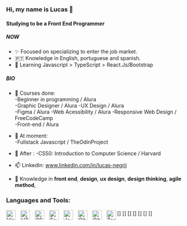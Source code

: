 ### Hi, my name is Lucas 👋

#### Studying to be a Front End Programmer

##### NOW

- ✨ Focused on specializing to enter the job market.
- 🇵🇹   Knowledge in English, portuguese and spanish.
- 🌱 Learning Javascript > TypeScript > React.Js/Bootstrap


##### BIO

- 📄 Courses done:   
      -Beginner in programming / Alura  
      -Graphic Designer / Alura
      -UX Design / Alura  
      -Figma / Alura
      -Web Acessibility / Alura
      -Responsive Web Design / FreeCodeCamp  
      -Front-end / Alura  
      

- 📑 At moment:   
      -Fullstack Javascript / TheOdinProject  
      
- 📑 After :
      -CS50: Introduction to Computer Science / Harvard  

- 📫 LinkedIn: www.linkedin.com/in/lucas-negrii
- 💬 Knowledge in **front end**, **design**, **ux design**, **design thinking**, **agile method**, 

### Languages and Tools:

[<img align="left" alt="Visual Studio Code" width="26px" src="https://cdn.jsdelivr.net/gh/devicons/devicon/icons/vscode/vscode-original.svg" style="padding-right:10px;" />]
[<img align="left" alt="HTML5" width="26px" src="https://cdn.jsdelivr.net/gh/devicons/devicon/icons/html5/html5-original.svg" style="padding-right:10px;" />]
[<img align="left" alt="CSS3" width="26px" src="https://cdn.jsdelivr.net/gh/devicons/devicon/icons/css3/css3-original.svg" style="padding-right:10px;" />]
[<img align="left" alt="Sass" width="26px" src="https://cdn.jsdelivr.net/gh/devicons/devicon/icons/sass/sass-original.svg" style="padding-right:10px;" />]
[<img align="left" alt="JavaScript" width="26px" src="https://cdn.jsdelivr.net/gh/devicons/devicon/icons/javascript/javascript-original.svg" style="padding-right:10px;" />]
[<img align="left" alt="Git" width="26px" src="https://cdn.jsdelivr.net/gh/devicons/devicon/icons/git/git-original.svg" style="padding-right:10px;" />]
[<img align="left" alt="GitHub" width="26px" src="https://user-images.githubusercontent.com/3369400/139447912-e0f43f33-6d9f-45f8-be46-2df5bbc91289.png" style="padding-right:10px;" />]
[<img align="left" alt="Terminal" width="26px" src="./img/terminal-light.svg" />](https://www.youtube.com/playlist?list=PLkwxH9e_vrAJ0WbEsFA9W3I1W-g_BTsbt#gh-light-mode-only)

